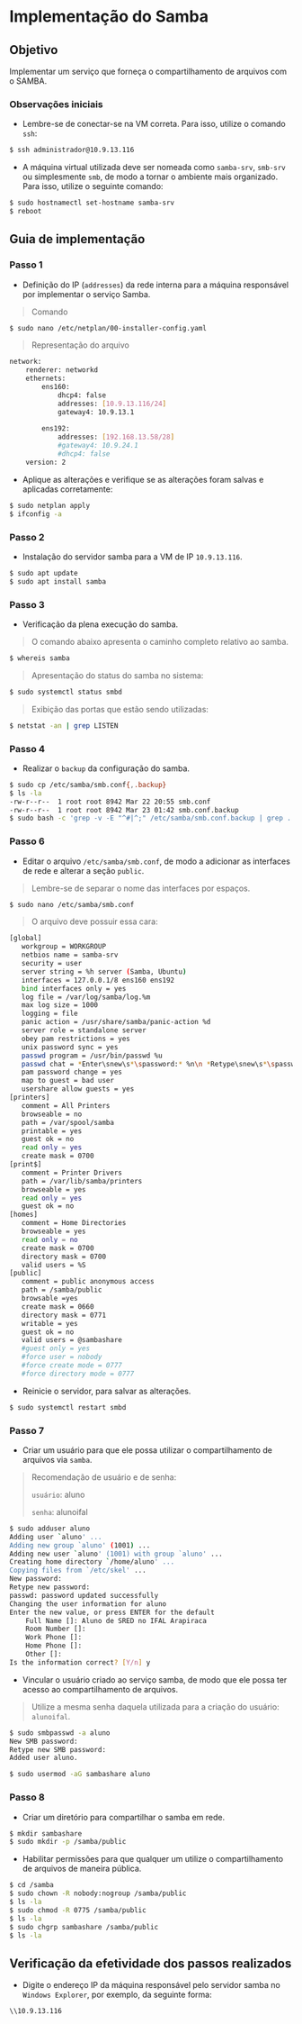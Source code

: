 
# Implementação do Samba 

## Objetivo
Implementar um serviço que forneça o compartilhamento de arquivos com o SAMBA.

### Observações iniciais
* Lembre-se de conectar-se na VM correta. Para isso, utilize o comando ```ssh```:
```bash
$ ssh administrador@10.9.13.116
```

* A máquina virtual utilizada deve ser nomeada como ```samba-srv```, ```smb-srv``` ou simplesmente ```smb```, de modo a tornar o ambiente mais organizado. 
Para isso, utilize o seguinte comando:
```bash
$ sudo hostnamectl set-hostname samba-srv
$ reboot
```

## Guia de implementação

### Passo 1
* Definição do IP (```addresses```) da rede interna para a máquina responsável por implementar o serviço Samba. 
> Comando
```bash
$ sudo nano /etc/netplan/00-installer-config.yaml
```

> Representação do arquivo
```bash
network:
    renderer: networkd
    ethernets:
        ens160:
            dhcp4: false 
            addresses: [10.9.13.116/24]
            gateway4: 10.9.13.1
            
        ens192:
            addresses: [192.168.13.58/28]
            #gateway4: 10.9.24.1
            #dhcp4: false 
    version: 2
```

* Aplique as alterações e verifique se as alterações foram salvas e aplicadas corretamente:
```bash
$ sudo netplan apply
$ ifconfig -a
```

### Passo 2
* Instalação do servidor samba para a VM de IP ```10.9.13.116```.
```bash
$ sudo apt update
$ sudo apt install samba
```

### Passo 3
* Verificação da plena execução do samba.
> O comando abaixo apresenta o caminho completo relativo ao samba.
```bash
$ whereis samba
```
> Apresentação do status do samba no sistema:
```bash
$ sudo systemctl status smbd
```

> Exibição das portas que estão sendo utilizadas: 
```bash
$ netstat -an | grep LISTEN
```
### Passo 4
* Realizar o ```backup``` da configuração do samba.
```bash
$ sudo cp /etc/samba/smb.conf{,.backup}
$ ls -la
-rw-r--r--  1 root root 8942 Mar 22 20:55 smb.conf
-rw-r--r--  1 root root 8942 Mar 23 01:42 smb.conf.backup
$ sudo bash -c 'grep -v -E "^#|^;" /etc/samba/smb.conf.backup | grep . > /etc/samba/smb.conf'
```

### Passo 6
* Editar o arquivo ```/etc/samba/smb.conf```, de modo a adicionar as interfaces de rede e alterar a seção ```public```.
> Lembre-se de separar o nome das interfaces por espaços. 
```bash
$ sudo nano /etc/samba/smb.conf
```
> O arquivo deve possuir essa cara:
```bash
[global]
   workgroup = WORKGROUP
   netbios name = samba-srv
   security = user
   server string = %h server (Samba, Ubuntu)
   interfaces = 127.0.0.1/8 ens160 ens192
   bind interfaces only = yes
   log file = /var/log/samba/log.%m
   max log size = 1000
   logging = file
   panic action = /usr/share/samba/panic-action %d
   server role = standalone server
   obey pam restrictions = yes
   unix password sync = yes
   passwd program = /usr/bin/passwd %u
   passwd chat = *Enter\snew\s*\spassword:* %n\n *Retype\snew\s*\spassword:* %n\n *password\supdated\ssuccessfully* .
   pam password change = yes
   map to guest = bad user
   usershare allow guests = yes
[printers]
   comment = All Printers
   browseable = no
   path = /var/spool/samba
   printable = yes
   guest ok = no
   read only = yes
   create mask = 0700
[print$]
   comment = Printer Drivers
   path = /var/lib/samba/printers
   browseable = yes
   read only = yes
   guest ok = no
[homes]
   comment = Home Directories
   browseable = yes
   read only = no
   create mask = 0700
   directory mask = 0700
   valid users = %S
[public]
   comment = public anonymous access
   path = /samba/public
   browsable =yes
   create mask = 0660
   directory mask = 0771
   writable = yes
   guest ok = no
   valid users = @sambashare
   #guest only = yes
   #force user = nobody
   #force create mode = 0777
   #force directory mode = 0777
```
* Reinicie o servidor, para salvar as alterações.
```bash
$ sudo systemctl restart smbd
```

### Passo 7
* Criar um usuário para que ele possa utilizar o compartilhamento de arquivos via ```samba```.
> Recomendação de usuário e de senha:
> 
> ```usuário```: aluno
> 
> ```senha```: alunoifal
```bash
$ sudo adduser aluno
Adding user `aluno' ...
Adding new group `aluno' (1001) ...
Adding new user `aluno' (1001) with group `aluno' ...
Creating home directory `/home/aluno' ...
Copying files from `/etc/skel' ...
New password: 
Retype new password: 
passwd: password updated successfully
Changing the user information for aluno
Enter the new value, or press ENTER for the default
	Full Name []: Aluno de SRED no IFAL Arapiraca
	Room Number []: 
	Work Phone []: 
	Home Phone []: 
	Other []: 
Is the information correct? [Y/n] y
```
* Vincular o usuário criado ao serviço samba, de modo que ele possa ter acesso ao compartilhamento de arquivos. 
> Utilize a mesma senha daquela utilizada para a criação do usuário: ```alunoifal```. 
```bash
$ sudo smbpasswd -a aluno
New SMB password:
Retype new SMB password:
Added user aluno.

$ sudo usermod -aG sambashare aluno
```

### Passo 8
* Criar um diretório para compartilhar o samba em rede. 
```bash
$ mkdir sambashare
$ sudo mkdir -p /samba/public
```

* Habilitar permissões para que qualquer um utilize o compartilhamento de arquivos de maneira pública.
```bash
$ cd /samba
$ sudo chown -R nobody:nogroup /samba/public
$ ls -la
$ sudo chmod -R 0775 /samba/public
$ ls -la
$ sudo chgrp sambashare /samba/public
$ ls -la
```

## Verificação da efetividade dos passos realizados
* Digite o endereço IP da máquina responsável pelo servidor samba no ```Windows Explorer```, por exemplo, da seguinte forma:
```bash
\\10.9.13.116
```

